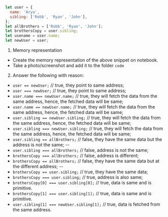 ```js
let user = {
  name: 'Arya',
  sibling: ['Robb', 'Ryan', 'John'],
};
let allBrothers = ['Robb', 'Ryan', 'John'];
let brothersCopy = user.sibling;
let usename = user.name;
let newUser = user;
```

1. Memory representation

- Create the memory representation of the above snippet on notebook.
- Take a photo/screenshot and add it to the folder `code`

<!-- To add this image here use ![name](./hello.jpg) -->

2. Answer the following with reason:

- `user == newUser;` // true, they point to same address;
- `user === newUser;` // true, they point to same address;
- `user.name === newUser.name;` // true, they will fetch the data from the same address, hence, the fetched data will be same;
- `user.name == newUser.name;` // true, they will fetch the data from the same address, hence, the fetched data will be same;
- `user.sibling == newUser.sibling;` // true, they will fetch the data from the same address, hence, the fetched data will be same;
- `user.sibling === newUser.sibling;` // true, they will fetch the data from the same address, hence, the fetched data will be same;
- `user.sibling == allBrothers;` // false, they have the same data but the address is not the same; --
- `user.sibling === allBrothers;` // false, address is not the same;
- `brothersCopy === allBrothers;` // false, address is different;
- `brothersCopy == allBrothers;` // false, they have the same data but at the different address; --
- `brothersCopy == user.sibling;` // true, they have the same data;
- `brothersCopy === user.sibling;` // true, address is also same;
- `brothersCopy[0] === user.sibling[0];` // true, data is same and is primitive.
- `brothersCopy[1] === user.sibling[1];` // true, data is same and is primitive.
- `user.sibling[1] === newUser.sibling[1];` // true, data is fetched from the same address.
